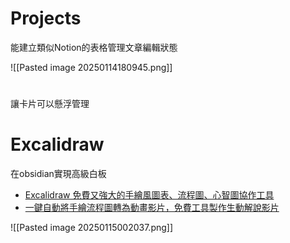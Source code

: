 
# Projects
能建立類似Notion的表格管理文章編輯狀態

![[Pasted image 20250114180945.png]]

# 
讓卡片可以懸浮管理

# Excalidraw
在obsidian實現高級白板
* [Excalidraw 免費又強大的手繪風圖表、流程圖、心智圖協作工具](https://www.playpcesor.com/2022/03/excalidraw.html)
* [一鍵自動將手繪流程圖轉為動畫影片，免費工具製作生動解說影片](https://www.playpcesor.com/2024/02/excalidraw-animate.html)

![[Pasted image 20250115002037.png]]